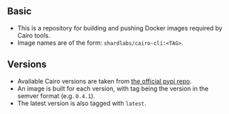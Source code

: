 ## Basic
- This is a repository for building and pushing Docker images required by Cairo tools.
- Image names are of the form: `shardlabs/cairo-cli:<TAG>`.

## Versions
- Available Cairo versions are taken from [the official pypi repo](https://pypi.org/pypi/cairo-lang/json).
- An image is built for each version, with tag being the version in the semver format (e.g. `0.4.1`).
- The latest version is also tagged with `latest`.
